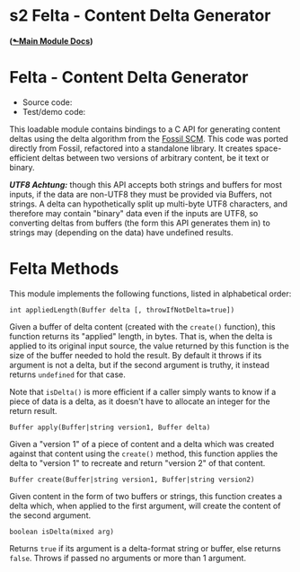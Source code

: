 # s2 Felta - Content Delta Generator
#### ([&#x2b11;Main Module Docs](../))
# Felta - Content Delta Generator

- Source code: [](/dir/s2/mod/felta?ci=trunk)
- Test/demo code: [](/finfo/s2/mod/felta/test.s2)

This loadable module contains bindings to a C API for generating
content deltas using the delta algorithm from the [Fossil
SCM](https://fossil-scm.org). This code was ported directly from
Fossil, refactored into a standalone library. It creates space-efficient
deltas between two versions of arbitrary content, be it text or binary.

***UTF8 Achtung:*** though this API accepts both strings and buffers
for most inputs, if the data are non-UTF8 they must be provided via
Buffers, not strings. A delta can hypothetically split up multi-byte
UTF8 characters, and therefore may contain "binary" data even if the
inputs are UTF8, so converting deltas from buffers (the form this API
generates them in) to strings may (depending on the data) have
undefined results.

# Felta Methods

This module implements the following functions, listed in alphabetical order:

```s2-member
int appliedLength(Buffer delta [, throwIfNotDelta=true])
```

Given a buffer of delta content (created with the `create()`
function), this function returns its "applied" length, in bytes. That
is, when the delta is applied to its original input source, the value
returned by this function is the size of the buffer needed to hold the
result. By default it throws if its argument is not a delta, but if
the second argument is truthy, it instead returns `undefined` for that
case.

Note that `isDelta()` is more efficient if a caller simply wants to know
if a piece of data is a delta, as it doesn't have to allocate an integer
for the return result.


```s2-member
Buffer apply(Buffer|string version1, Buffer delta)
```

Given a "version 1" of a piece of content and a delta which was
created against that content using the `create()` method, this
function applies the delta to "version 1" to recreate
and return "version 2" of that content.


```s2-member
Buffer create(Buffer|string version1, Buffer|string version2)
```

Given content in the form of two buffers or strings, this function
creates a delta which, when applied to the first argument, will
create the content of the second argument.


```s2-member
boolean isDelta(mixed arg)
```

Returns `true` if its argument is a delta-format string or buffer,
else returns `false`. Throws if passed no arguments or more than 1 argument.
